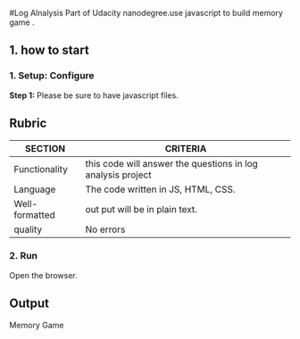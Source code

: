 #Log Alnalysis
Part of Udacity nanodegree.use javascript to build memory game .

## 1. how to start
### 1. Setup: Configure

**Step 1:** Please be sure to have javascript files. 

## Rubric

|SECTION|CRITERIA|
|---|---|
| Functionality | this code will answer the questions in log analysis project|
| Language | The code written in JS, HTML, CSS.|
| Well-formatted | out put will be in plain text.|
| quality | No errors |



### 2. Run

Open the browser.



## Output

Memory Game